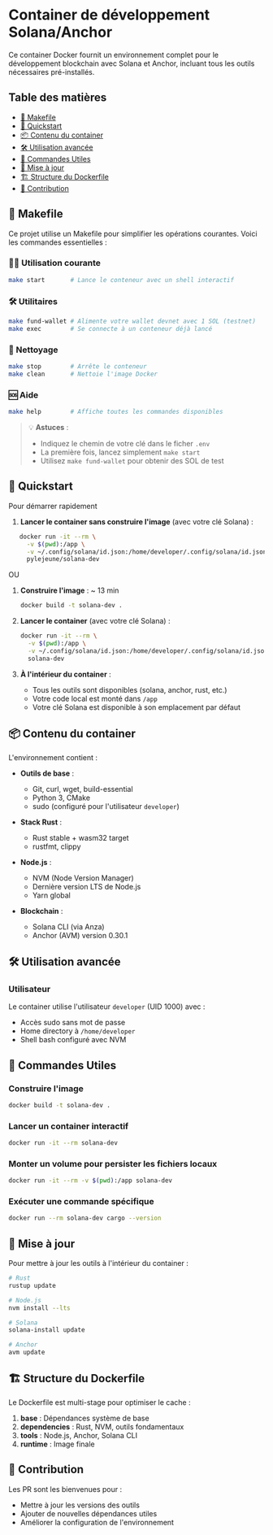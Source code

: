 # Container de développement Solana/Anchor

Ce container Docker fournit un environnement complet pour le développement blockchain avec Solana et Anchor, incluant tous les outils nécessaires pré-installés.

## Table des matières

- [🚀 Makefile](#-makefile)
- [🚀 Quickstart](#-quickstart)
- [📦 Contenu du container](#-contenu-du-container)
- [🛠 Utilisation avancée](#-utilisation-avancée)
- [📌 Commandes Utiles](#-commandes-utiles)
- [🔄 Mise à jour](#-mise-à-jour)
- [🏗 Structure du Dockerfile](#-structure-du-dockerfile)
- [🤝 Contribution](#-contribution)

## 🚀 Makefile

Ce projet utilise un Makefile pour simplifier les opérations courantes. Voici les commandes essentielles :

### 🏃‍♂️ Utilisation courante

```bash
make start       # Lance le conteneur avec un shell interactif
```

### 🛠️ Utilitaires

```bash
make fund-wallet # Alimente votre wallet devnet avec 1 SOL (testnet)
make exec        # Se connecte à un conteneur déjà lancé
```

### 🧹 Nettoyage

```bash
make stop        # Arrête le conteneur
make clean       # Nettoie l'image Docker
```

### 🆘 Aide

```bash
make help        # Affiche toutes les commandes disponibles
```

> 💡 **Astuces** :
> - Indiquez le chemin de votre clé dans le ficher `.env`
> - La première fois, lancez simplement `make start`
> - Utilisez `make fund-wallet` pour obtenir des SOL de test

## 🚀 Quickstart

Pour démarrer rapidement

1. **Lancer le container sans construire l'image** (avec votre clé Solana) :

```bash
   docker run -it --rm \
     -v $(pwd):/app \
     -v ~/.config/solana/id.json:/home/developer/.config/solana/id.json \
     pylejeune/solana-dev
   ```

OU

1. **Construire l'image** : ~ 13 min

    ```bash
    docker build -t solana-dev .
    ```

2. **Lancer le container** (avec votre clé Solana) :

   ```bash
   docker run -it --rm \
     -v $(pwd):/app \
     -v ~/.config/solana/id.json:/home/developer/.config/solana/id.json \
     solana-dev
   ```

3. **À l'intérieur du container** :
   - Tous les outils sont disponibles (solana, anchor, rust, etc.)
   - Votre code local est monté dans `/app`
   - Votre clé Solana est disponible à son emplacement par défaut

## 📦 Contenu du container

L'environnement contient :

- **Outils de base** :
  - Git, curl, wget, build-essential
  - Python 3, CMake
  - sudo (configuré pour l'utilisateur `developer`)

- **Stack Rust** :
  - Rust stable + wasm32 target
  - rustfmt, clippy

- **Node.js** :
  - NVM (Node Version Manager)
  - Dernière version LTS de Node.js
  - Yarn global

- **Blockchain** :
  - Solana CLI (via Anza)
  - Anchor (AVM) version 0.30.1

## 🛠 Utilisation avancée

### Utilisateur

Le container utilise l'utilisateur `developer` (UID 1000) avec :

- Accès sudo sans mot de passe
- Home directory à `/home/developer`
- Shell bash configuré avec NVM

## 📌 Commandes Utiles

### Construire l'image

```sh
docker build -t solana-dev .
```

### Lancer un container interactif

```sh
docker run -it --rm solana-dev
```

### Monter un volume pour persister les fichiers locaux

```sh
docker run -it --rm -v $(pwd):/app solana-dev
```

### Exécuter une commande spécifique

```sh
docker run --rm solana-dev cargo --version
```

## 🔄 Mise à jour

Pour mettre à jour les outils à l'intérieur du container :

```bash
# Rust
rustup update

# Node.js
nvm install --lts

# Solana
solana-install update

# Anchor
avm update
```

## 🏗 Structure du Dockerfile

Le Dockerfile est multi-stage pour optimiser le cache :

1. **base** : Dépendances système de base
2. **dependencies** : Rust, NVM, outils fondamentaux
3. **tools** : Node.js, Anchor, Solana CLI
4. **runtime** : Image finale

## 🤝 Contribution

Les PR sont les bienvenues pour :

- Mettre à jour les versions des outils
- Ajouter de nouvelles dépendances utiles
- Améliorer la configuration de l'environnement
